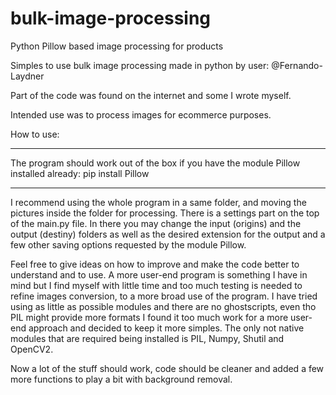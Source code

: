 # bulk-image-processing
Python Pillow based image processing for products

Simples to use bulk image processing made in python by user: @Fernando-Laydner

Part of the code was found on the internet and some I wrote myself.

Intended use was to process images for ecommerce purposes.

How to use:
*******************************************************************************************************
The program should work out of the box if you have the module Pillow installed already: pip install Pillow
*******************************************************************************************************

I recommend using the whole program in a same folder, and moving the pictures inside the folder for processing. 
There is a settings part on the top of the main.py file. In there you may change the input (origins) and the output (destiny) folders as well as the desired extension for the output and a few other saving options requested by  the module Pillow.

Feel free to give ideas on how to improve and make the code better to understand and to use. 
A more user-end program is something I have in mind but I find myself with little time and too much testing is needed to refine images conversion, to a more broad use of the program. 
I have tried using as little as possible modules and there are no ghostscripts, even tho PIL might provide more formats I found it too much work for a more user-end approach and decided to keep it more simples. The only not native modules that are required being installed is PIL, Numpy, Shutil and OpenCV2.

Now a lot of the stuff should work, code should be cleaner and added a few more functions to play a bit with background removal.
